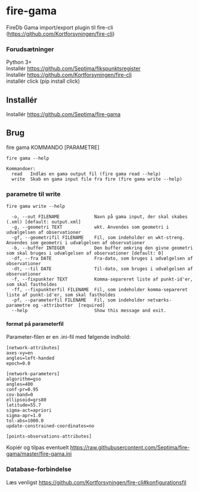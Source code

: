 # fire-gama
FireDb Gama import/export plugin til fire-cli (https://github.com/Kortforsyningen/fire-cli)

### Forudsætninger
Python 3+  
Installér https://github.com/Septima/fikspunktsregister  
Installér https://github.com/Kortforsyningen/fire-cli  
installér click (pip install click)

## Installér
Installér https://github.com/Septima/fire-gama  

## Brug

fire gama KOMMANDO [PARAMETRE]

```
fire gama --help

Kommandoer:
  read   Indlæs en gama output fil (fire gama read --help)  
  write  Skab en gama input file fra fire (fire gama write --help)
```
### parametre til write  

```
fire gama write --help

  -o, --out FILENAME             Navn på gama input, der skal skabes (.xml) [default: output.xml]  
  -g, --geometri TEXT            wkt. Anvendes som geometri i udvælgelsen af observationer  
  -gf, --geometrifil FILENAME    Fil, som indeholder en wkt-streng. Anvendes som geometri i udvælgelsen af observationer  
  -b, --buffer INTEGER           Den buffer omkring den givne geometri som skal bruges i udvælgelsen af observationer [default: 0]  
  -df, --fra DATE                Fra-dato, som bruges i udvælgelsen af observationer  
  -dt, --til DATE                Til-dato, som bruges i udvælgelsen af observationer  
  -f, --fixpunkter TEXT          Komma-separeret liste af punkt-id'er, som skal fastholdes  
  -ff, --fixpunkterfil FILENAME  Fil, som indeholder komma-separeret liste af punkt-id'er, som skal fastholdes  
  -pf, --parameterfil FILENAME   Fil, som indeholder netværks-parametre og -attributter  [required]  
  --help                         Show this message and exit.  
```
#### format på parameterfil  

Parameter-filen er en .ini-fil med følgende indhold:  
```
[network-attributes]  
axes-xy=en  
angles=left-handed  
epoch=0.0  

[network-parameters]  
algorithm=gso  
angles=400  
conf-pr=0.95  
cov-band=0  
ellipsoid=grs80  
latitude=55.7  
sigma-act=apriori  
sigma-apr=1.0  
tol-abs=1000.0  
update-constrained-coordinates=no  
  
[points-observations-attributes]    
```  

Kopiér og tilpas eventuelt https://raw.githubusercontent.com/Septima/fire-gama/master/fire-gama.ini


### Database-forbindelse  
  
Læs venligst https://github.com/Kortforsyningen/fire-cli#konfigurationsfil   
